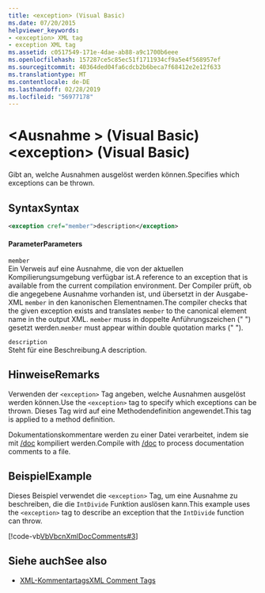 ```yaml
---
title: <exception> (Visual Basic)
ms.date: 07/20/2015
helpviewer_keywords:
- <exception> XML tag
- exception XML tag
ms.assetid: c0517549-171e-4dae-ab88-a9c1700b6eee
ms.openlocfilehash: 157287ce5c85ec51f1711934cf9a5e4f568957ef
ms.sourcegitcommit: 40364ded04fa6cdcb2b6beca7f68412e2e12f633
ms.translationtype: MT
ms.contentlocale: de-DE
ms.lasthandoff: 02/28/2019
ms.locfileid: "56977178"
---
```

# <a name="exception-visual-basic"></a><span data-ttu-id="6e6a6-102">\<Ausnahme > (Visual Basic)</span><span class="sxs-lookup"><span data-stu-id="6e6a6-102">\<exception> (Visual Basic)</span></span>
<span data-ttu-id="6e6a6-103">Gibt an, welche Ausnahmen ausgelöst werden können.</span><span class="sxs-lookup"><span data-stu-id="6e6a6-103">Specifies which exceptions can be thrown.</span></span>  
  
## <a name="syntax"></a><span data-ttu-id="6e6a6-104">Syntax</span><span class="sxs-lookup"><span data-stu-id="6e6a6-104">Syntax</span></span>  
  
```xml  
<exception cref="member">description</exception>  
```  
  
#### <a name="parameters"></a><span data-ttu-id="6e6a6-105">Parameter</span><span class="sxs-lookup"><span data-stu-id="6e6a6-105">Parameters</span></span>  
 `member`  
 <span data-ttu-id="6e6a6-106">Ein Verweis auf eine Ausnahme, die von der aktuellen Kompilierungsumgebung verfügbar ist.</span><span class="sxs-lookup"><span data-stu-id="6e6a6-106">A reference to an exception that is available from the current compilation environment.</span></span> <span data-ttu-id="6e6a6-107">Der Compiler prüft, ob die angegebene Ausnahme vorhanden ist, und übersetzt in der Ausgabe-XML `member` in den kanonischen Elementnamen.</span><span class="sxs-lookup"><span data-stu-id="6e6a6-107">The compiler checks that the given exception exists and translates `member` to the canonical element name in the output XML.</span></span> <span data-ttu-id="6e6a6-108">`member` muss in doppelte Anführungszeichen (" ") gesetzt werden.</span><span class="sxs-lookup"><span data-stu-id="6e6a6-108">`member` must appear within double quotation marks (" ").</span></span>  
  
 `description`  
 <span data-ttu-id="6e6a6-109">Steht für eine Beschreibung.</span><span class="sxs-lookup"><span data-stu-id="6e6a6-109">A description.</span></span>  
  
## <a name="remarks"></a><span data-ttu-id="6e6a6-110">Hinweise</span><span class="sxs-lookup"><span data-stu-id="6e6a6-110">Remarks</span></span>  
 <span data-ttu-id="6e6a6-111">Verwenden der `<exception>` Tag angeben, welche Ausnahmen ausgelöst werden können.</span><span class="sxs-lookup"><span data-stu-id="6e6a6-111">Use the `<exception>` tag to specify which exceptions can be thrown.</span></span> <span data-ttu-id="6e6a6-112">Dieses Tag wird auf eine Methodendefinition angewendet.</span><span class="sxs-lookup"><span data-stu-id="6e6a6-112">This tag is applied to a method definition.</span></span>  
  
 <span data-ttu-id="6e6a6-113">Dokumentationskommentare werden zu einer Datei verarbeitet, indem sie mit [/doc](../../../visual-basic/reference/command-line-compiler/doc.md) kompiliert werden.</span><span class="sxs-lookup"><span data-stu-id="6e6a6-113">Compile with [/doc](../../../visual-basic/reference/command-line-compiler/doc.md) to process documentation comments to a file.</span></span>  
  
## <a name="example"></a><span data-ttu-id="6e6a6-114">Beispiel</span><span class="sxs-lookup"><span data-stu-id="6e6a6-114">Example</span></span>  
 <span data-ttu-id="6e6a6-115">Dieses Beispiel verwendet die `<exception>` Tag, um eine Ausnahme zu beschreiben, die die `IntDivide` Funktion auslösen kann.</span><span class="sxs-lookup"><span data-stu-id="6e6a6-115">This example uses the `<exception>` tag to describe an exception that the `IntDivide` function can throw.</span></span>  
  
 [!code-vb[VbVbcnXmlDocComments#3](~/samples/snippets/visualbasic/VS_Snippets_VBCSharp/VbVbcnXmlDocComments/VB/Class1.vb#3)]  
  
## <a name="see-also"></a><span data-ttu-id="6e6a6-116">Siehe auch</span><span class="sxs-lookup"><span data-stu-id="6e6a6-116">See also</span></span>
- [<span data-ttu-id="6e6a6-117">XML-Kommentartags</span><span class="sxs-lookup"><span data-stu-id="6e6a6-117">XML Comment Tags</span></span>](../../../visual-basic/language-reference/xmldoc/index.md)
